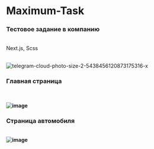 # Maximum-Task
<h3>Тестовое задание в компанию</h3> <br>
Next.js, Scss <br>
<br>

![telegram-cloud-photo-size-2-5438456120873175316-x](https://github.com/Frostray1/Maximum-Task/assets/48648751/96929106-ad9e-46ed-9085-4d21f30c1ddc)

<b><h3>Главная страница</h3> <br>
  
![image](https://github.com/Frostray1/Maximum-Task/assets/48648751/2dc65100-3d1e-4eb7-ac5d-57b42a8b8134)

<b><h3>Страница автомобиля</h3> <br>
  ![image](https://github.com/Frostray1/Maximum-Task/assets/48648751/3b3859f5-57cb-4b36-be57-ac849d007e8e)

